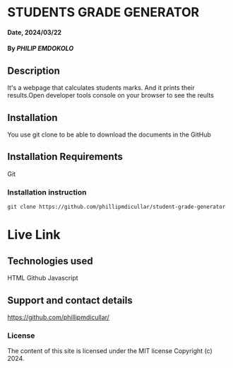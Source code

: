 # STUDENTS GRADE GENERATOR

#### Date, 2024/03/22

#### By *PHILIP EMDOKOLO*

## Description
It's a webpage that calculates students marks. And it prints their results.Open developer tools console on your browser to see the reults

## Installation
You use git clone to be able to download the documents in the GitHub

## Installation Requirements
Git

### Installation instruction
```
git clone https://github.com/phillipmdicullar/student-grade-generator

```

# Live Link


## Technologies used
HTML
Github
Javascript

## Support and contact details
https://github.com/phillipmdicullar/

### License
The content of this site is licensed under the MIT license
Copyright (c) 2024.
